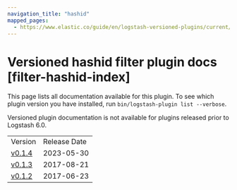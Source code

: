 ```yaml
---
navigation_title: "hashid"
mapped_pages:
  - https://www.elastic.co/guide/en/logstash-versioned-plugins/current/filter-hashid-index.html
---
```


# Versioned hashid filter plugin docs [filter-hashid-index]

This page lists all documentation available for this plugin. To see which plugin version you have installed, run `bin/logstash-plugin list --verbose`.

Versioned plugin documentation is not available for plugins released prior to Logstash 6.0.

| | |
| :- | :- |
| Version | Release Date |
| [v0.1.4](v0-1-4-plugins-filters-hashid.md) | 2023-05-30 |
| [v0.1.3](v0-1-3-plugins-filters-hashid.md) | 2017-08-21 |
| [v0.1.2](v0-1-2-plugins-filters-hashid.md) | 2017-06-23 |
